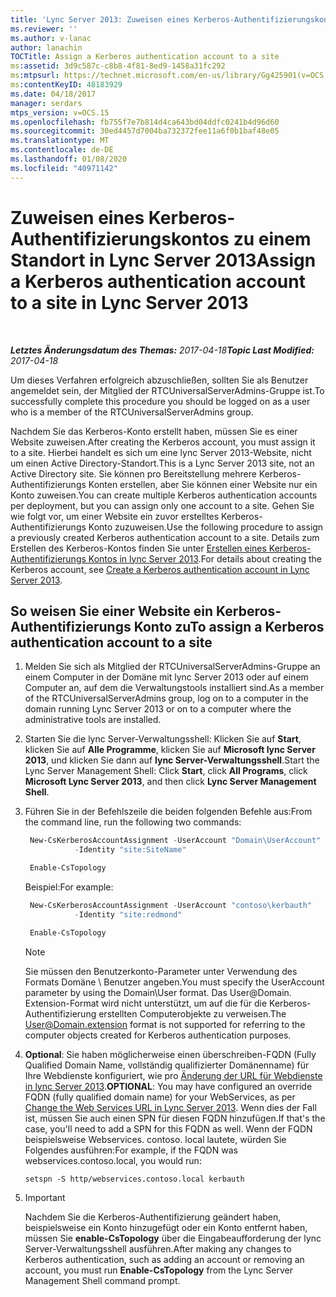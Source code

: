 ```yaml
---
title: 'Lync Server 2013: Zuweisen eines Kerberos-Authentifizierungskontos zu einem Standort'
ms.reviewer: ''
ms.author: v-lanac
author: lanachin
TOCTitle: Assign a Kerberos authentication account to a site
ms:assetid: 3d9c587c-c8b8-4f81-8ed9-1458a31fc292
ms:mtpsurl: https://technet.microsoft.com/en-us/library/Gg425901(v=OCS.15)
ms:contentKeyID: 48183929
ms.date: 04/18/2017
manager: serdars
mtps_version: v=OCS.15
ms.openlocfilehash: fb755f7e7b814d4ca643bd04ddfc0241b4d96d60
ms.sourcegitcommit: 30ed4457d7004ba732372fee11a6f0b1baf48e05
ms.translationtype: MT
ms.contentlocale: de-DE
ms.lasthandoff: 01/08/2020
ms.locfileid: "40971142"
---
```

<div data-xmlns="http://www.w3.org/1999/xhtml">

<div class="topic" data-xmlns="http://www.w3.org/1999/xhtml" data-msxsl="urn:schemas-microsoft-com:xslt" data-cs="http://msdn.microsoft.com/en-us/">

<div data-asp="http://msdn2.microsoft.com/asp">

# <a name="assign-a-kerberos-authentication-account-to-a-site-in-lync-server-2013"></a><span data-ttu-id="56a2a-102">Zuweisen eines Kerberos-Authentifizierungskontos zu einem Standort in Lync Server 2013</span><span class="sxs-lookup"><span data-stu-id="56a2a-102">Assign a Kerberos authentication account to a site in Lync Server 2013</span></span>

</div>

<div id="mainSection">

<div id="mainBody">

<span> </span>

<span data-ttu-id="56a2a-103">_**Letztes Änderungsdatum des Themas:** 2017-04-18_</span><span class="sxs-lookup"><span data-stu-id="56a2a-103">_**Topic Last Modified:** 2017-04-18_</span></span>

<span data-ttu-id="56a2a-104">Um dieses Verfahren erfolgreich abzuschließen, sollten Sie als Benutzer angemeldet sein, der Mitglied der RTCUniversalServerAdmins-Gruppe ist.</span><span class="sxs-lookup"><span data-stu-id="56a2a-104">To successfully complete this procedure you should be logged on as a user who is a member of the RTCUniversalServerAdmins group.</span></span>

<span data-ttu-id="56a2a-105">Nachdem Sie das Kerberos-Konto erstellt haben, müssen Sie es einer Website zuweisen.</span><span class="sxs-lookup"><span data-stu-id="56a2a-105">After creating the Kerberos account, you must assign it to a site.</span></span> <span data-ttu-id="56a2a-106">Hierbei handelt es sich um eine lync Server 2013-Website, nicht um einen Active Directory-Standort.</span><span class="sxs-lookup"><span data-stu-id="56a2a-106">This is a Lync Server 2013 site, not an Active Directory site.</span></span> <span data-ttu-id="56a2a-107">Sie können pro Bereitstellung mehrere Kerberos-Authentifizierungs Konten erstellen, aber Sie können einer Website nur ein Konto zuweisen.</span><span class="sxs-lookup"><span data-stu-id="56a2a-107">You can create multiple Kerberos authentication accounts per deployment, but you can assign only one account to a site.</span></span> <span data-ttu-id="56a2a-108">Gehen Sie wie folgt vor, um einer Website ein zuvor erstelltes Kerberos-Authentifizierungs Konto zuzuweisen.</span><span class="sxs-lookup"><span data-stu-id="56a2a-108">Use the following procedure to assign a previously created Kerberos authentication account to a site.</span></span> <span data-ttu-id="56a2a-109">Details zum Erstellen des Kerberos-Kontos finden Sie unter [Erstellen eines Kerberos-Authentifizierungs Kontos in lync Server 2013](lync-server-2013-create-a-kerberos-authentication-account.md).</span><span class="sxs-lookup"><span data-stu-id="56a2a-109">For details about creating the Kerberos account, see [Create a Kerberos authentication account in Lync Server 2013](lync-server-2013-create-a-kerberos-authentication-account.md).</span></span>

<div>

## <a name="to-assign-a-kerberos-authentication-account-to-a-site"></a><span data-ttu-id="56a2a-110">So weisen Sie einer Website ein Kerberos-Authentifizierungs Konto zu</span><span class="sxs-lookup"><span data-stu-id="56a2a-110">To assign a Kerberos authentication account to a site</span></span>

1.  <span data-ttu-id="56a2a-111">Melden Sie sich als Mitglied der RTCUniversalServerAdmins-Gruppe an einem Computer in der Domäne mit lync Server 2013 oder auf einem Computer an, auf dem die Verwaltungstools installiert sind.</span><span class="sxs-lookup"><span data-stu-id="56a2a-111">As a member of the RTCUniversalServerAdmins group, log on to a computer in the domain running Lync Server 2013 or on to a computer where the administrative tools are installed.</span></span>

2.  <span data-ttu-id="56a2a-112">Starten Sie die lync Server-Verwaltungsshell: Klicken Sie auf **Start**, klicken Sie auf **Alle Programme**, klicken Sie auf **Microsoft lync Server 2013**, und klicken Sie dann auf **lync Server-Verwaltungsshell**.</span><span class="sxs-lookup"><span data-stu-id="56a2a-112">Start the Lync Server Management Shell: Click **Start**, click **All Programs**, click **Microsoft Lync Server 2013**, and then click **Lync Server Management Shell**.</span></span>

3.  <span data-ttu-id="56a2a-113">Führen Sie in der Befehlszeile die beiden folgenden Befehle aus:</span><span class="sxs-lookup"><span data-stu-id="56a2a-113">From the command line, run the following two commands:</span></span>
    
       ```powershell
        New-CsKerberosAccountAssignment -UserAccount "Domain\UserAccount"
                  -Identity "site:SiteName"
       ```          
    
       ```powershell
        Enable-CsTopology
       ```
    
    <span data-ttu-id="56a2a-114">Beispiel:</span><span class="sxs-lookup"><span data-stu-id="56a2a-114">For example:</span></span>
    
       ```powershell
        New-CsKerberosAccountAssignment -UserAccount "contoso\kerbauth"
                  -Identity "site:redmond"
       ```
    
       ```powershell
        Enable-CsTopology
       ```
    
    <div class="">
    

    > [!NOTE]  
    > <span data-ttu-id="56a2a-115">Sie müssen den Benutzerkonto-Parameter unter Verwendung des Formats Domäne \ Benutzer angeben.</span><span class="sxs-lookup"><span data-stu-id="56a2a-115">You must specify the UserAccount parameter by using the Domain\User format.</span></span> <span data-ttu-id="56a2a-116">Das User@Domain. Extension-Format wird nicht unterstützt, um auf die für die Kerberos-Authentifizierung erstellten Computerobjekte zu verweisen.</span><span class="sxs-lookup"><span data-stu-id="56a2a-116">The User@Domain.extension format is not supported for referring to the computer objects created for Kerberos authentication purposes.</span></span>

    
    </div>

4.  <span data-ttu-id="56a2a-117">**Optional**: Sie haben möglicherweise einen überschreiben-FQDN (Fully Qualified Domain Name, vollständig qualifizierter Domänenname) für Ihre Webdienste konfiguriert, wie pro [Änderung der URL für Webdienste in lync Server 2013](lync-server-2013-change-the-web-services-url.md).</span><span class="sxs-lookup"><span data-stu-id="56a2a-117">**OPTIONAL**: You may have configured an override FQDN (fully qualified domain name) for your WebServices, as per [Change the Web Services URL in Lync Server 2013](lync-server-2013-change-the-web-services-url.md).</span></span> <span data-ttu-id="56a2a-118">Wenn dies der Fall ist, müssen Sie auch einen SPN für diesen FQDN hinzufügen.</span><span class="sxs-lookup"><span data-stu-id="56a2a-118">If that's the case, you'll need to add a SPN for this FQDN as well.</span></span> <span data-ttu-id="56a2a-119">Wenn der FQDN beispielsweise Webservices. contoso. local lautete, würden Sie Folgendes ausführen:</span><span class="sxs-lookup"><span data-stu-id="56a2a-119">For example, if the FQDN was webservices.contoso.local, you would run:</span></span>
    
    ```console
    setspn -S http/webservices.contoso.local kerbauth
    ```
5.     
    <div class="">
    

    > [!IMPORTANT]  
    > <span data-ttu-id="56a2a-120">Nachdem Sie die Kerberos-Authentifizierung geändert haben, beispielsweise ein Konto hinzugefügt oder ein Konto entfernt haben, müssen Sie <STRONG>enable-CsTopology</STRONG> über die Eingabeaufforderung der lync Server-Verwaltungsshell ausführen.</span><span class="sxs-lookup"><span data-stu-id="56a2a-120">After making any changes to Kerberos authentication, such as adding an account or removing an account, you must run <STRONG>Enable-CsTopology</STRONG> from the Lync Server Management Shell command prompt.</span></span>

    
    </div>

</div>

</div>

<span> </span>

</div>

</div>

</div>

